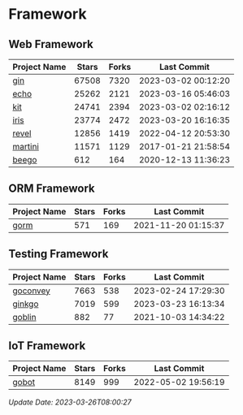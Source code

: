 # Framework

## Web Framework
| Project Name | Stars | Forks | Last Commit |
| ------------ | ----- | ----- | ----------- |
| [gin](https://github.com/gin-gonic/gin) | 67508 | 7320 | 2023-03-02 00:12:20 |
| [echo](https://github.com/labstack/echo) | 25262 | 2121 | 2023-03-16 05:46:03 |
| [kit](https://github.com/go-kit/kit) | 24741 | 2394 | 2023-03-02 02:16:12 |
| [iris](https://github.com/kataras/iris) | 23774 | 2472 | 2023-03-20 16:16:35 |
| [revel](https://github.com/revel/revel) | 12856 | 1419 | 2022-04-12 20:53:30 |
| [martini](https://github.com/go-martini/martini) | 11571 | 1129 | 2017-01-21 21:58:54 |
| [beego](https://github.com/astaxie/beego) | 612 | 164 | 2020-12-13 11:36:23 |

## ORM Framework
| Project Name | Stars | Forks | Last Commit |
| ------------ | ----- | ----- | ----------- |
| [gorm](https://github.com/jinzhu/gorm) | 571 | 169 | 2021-11-20 01:15:37 |

## Testing Framework
| Project Name | Stars | Forks | Last Commit |
| ------------ | ----- | ----- | ----------- |
| [goconvey](https://github.com/smartystreets/goconvey) | 7663 | 538 | 2023-02-24 17:29:30 |
| [ginkgo](https://github.com/onsi/ginkgo) | 7019 | 599 | 2023-03-23 16:13:34 |
| [goblin](https://github.com/franela/goblin) | 882 | 77 | 2021-10-03 14:34:22 |

## IoT Framework
| Project Name | Stars | Forks | Last Commit |
| ------------ | ----- | ----- | ----------- |
| [gobot](https://github.com/hybridgroup/gobot) | 8149 | 999 | 2022-05-02 19:56:19 |

*Update Date: 2023-03-26T08:00:27*